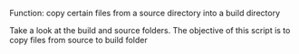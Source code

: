 Function: copy certain files from a source directory into a build directory


Take a look at the build and source folders. The objective of this script is to copy files from source to build folder